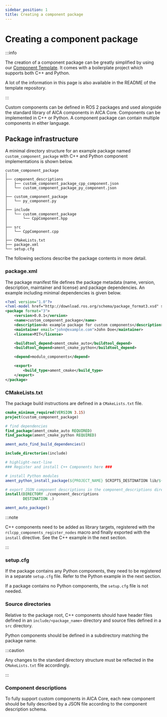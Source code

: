 ```yaml
---
sidebar_position: 1
title: Creating a component package
---
```


# Creating a component package

:::info

The creation of a component package can be greatly simplified by using
our [Component Template](https://github.com/aica-technology/component-template). It comes with a boilerplate project
which supports both C++ and Python.

A lot of the information in this page is also available in the README of the template repository.

:::

Custom components can be defined in ROS 2 packages and used alongside the standard library of AICA components in AICA Core. Components can be implemented in C++ or Python. A component package can contain multiple
components in either language.

## Package infrastructure

A minimal directory structure for an example package named `custom_component_package` with C++ and Python component
implementations is shown below.

```
custom_component_package
│
├── component_descriptions
│   ├── custom_component_package_cpp_component.json
│   └── custom_component_package_py_component.json
│
├── custom_component_package
│   └── py_component.py
│
├── include
│   └── custom_component_package
│       └── CppComponent.hpp
│
├── src
│   └── CppComponent.cpp
│
├── CMakeLists.txt
├── package.xml
└── setup.cfg
```

The following sections describe the package contents in more detail.

### package.xml

The package manifest file defines the package metadata (name, version, description, maintainer and license) and package
dependencies. An example including minimal dependencies is given below.

```xml title="package.xml"
<?xml version="1.0"?>
<?xml-model href="http://download.ros.org/schema/package_format3.xsd" schematypens="http://www.w3.org/2001/XMLSchema"?>
<package format="3">
    <version>0.0.1</version>
    <name>custom_component_package</name>
    <description>An example package for custom components</description>
    <maintainer email="john@example.com">John Doe</maintainer>
    <license>MIT</license>

    <buildtool_depend>ament_cmake_auto</buildtool_depend>
    <buildtool_depend>ament_cmake_python</buildtool_depend>

    <depend>modulo_components</depend>

    <export>
        <build_type>ament_cmake</build_type>
    </export>
</package>
```

### CMakeLists.txt

The package build instructions are defined in a `CMakeLists.txt` file.

```cmake title="CMakeLists.txt"
cmake_minimum_required(VERSION 3.15)
project(custom_component_package)

# find dependencies
find_package(ament_cmake_auto REQUIRED)
find_package(ament_cmake_python REQUIRED)

ament_auto_find_build_dependencies()

include_directories(include)

# highlight-next-line
### Register and install C++ Components here ###

# install Python modules
ament_python_install_package(${PROJECT_NAME} SCRIPTS_DESTINATION lib/${PROJECT_NAME})

# export JSON component descriptions in the component_descriptions directory
install(DIRECTORY ./component_descriptions
        DESTINATION .)

ament_auto_package()
```

:::note

C++ components need to be added as library targets, registered with the `rclcpp_components_register_nodes` macro
and finally exported with the `install` directive. See the C++ example in the next section.

<!-- TODO: link to the next section -->

:::

### setup.cfg

If the package contains any Python components, they need to be registered in a separate `setup.cfg` file. Refer to
the Python example in the next section.

<!-- TODO: link to the next section -->

If a package contains no Python components, the `setup.cfg` file is not needed.

### Source directories

Relative to the package root, C++ components should have header files defined in an `include/<package_name>` directory
and source files defined in a `src` directory.

Python components should be defined in a subdirectory matching the package name.

:::caution

Any changes to the standard directory structure must be reflected in the `CMakeLists.txt` file accordingly.

:::

### Component descriptions

To fully support custom components in AICA Core, each new component should be fully described
by a JSON file according to the component description schema.

<!-- TODO: link to the description schema page -->
